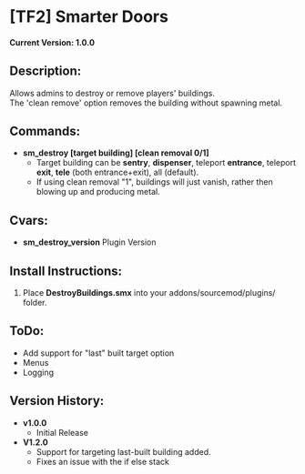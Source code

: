 # **[TF2] Smarter Doors**
#### Current Version: 1.0.0

## Description:
Allows admins to destroy or remove players' buildings.  
The 'clean remove' option removes the building without spawning metal.

## Commands:
-   **sm_destroy <target player> [target building] [clean removal 0/1]**
    - Target building can be  **sentry**,  **dispenser**, teleport  **entrance**, teleport  **exit**,  **tele**  (both entrance+exit), all (default).
    -   If using clean removal "1", buildings will just vanish, rather then blowing up and producing metal.  

## Cvars:
-   **sm_destroy_version** Plugin Version


## Install Instructions:
1.  Place  **DestroyBuildings.smx**  into your addons/sourcemod/plugins/ folder.


## ToDo:
-   Add support for "last" built target option
-   Menus
-   Logging

## Version History:
-   **v1.0.0**
    -   Initial Release
-   **V1.2.0**
    -   Support for targeting last-built building added.
    -   Fixes an issue with the if else stack
